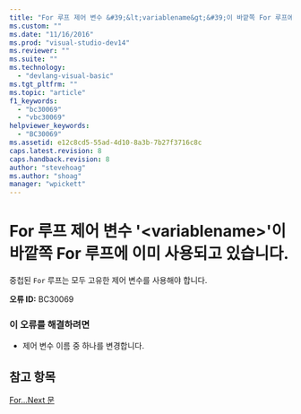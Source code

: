 ```yaml
---
title: "For 루프 제어 변수 &#39;&lt;variablename&gt;&#39;이 바깥쪽 For 루프에 이미 사용되고 있습니다. | Microsoft Docs"
ms.custom: ""
ms.date: "11/16/2016"
ms.prod: "visual-studio-dev14"
ms.reviewer: ""
ms.suite: ""
ms.technology: 
  - "devlang-visual-basic"
ms.tgt_pltfrm: ""
ms.topic: "article"
f1_keywords: 
  - "bc30069"
  - "vbc30069"
helpviewer_keywords: 
  - "BC30069"
ms.assetid: e12c8cd5-55ad-4d10-8a3b-7b27f3716c8c
caps.latest.revision: 8
caps.handback.revision: 8
author: "stevehoag"
ms.author: "shoag"
manager: "wpickett"
---
```

# For 루프 제어 변수 &#39;&lt;variablename&gt;&#39;이 바깥쪽 For 루프에 이미 사용되고 있습니다.
중첩된 `For` 루프는 모두 고유한 제어 변수를 사용해야 합니다.  
  
 **오류 ID:** BC30069  
  
### 이 오류를 해결하려면  
  
-   제어 변수 이름 중 하나를 변경합니다.  
  
## 참고 항목  
 [For...Next 문](../Topic/For...Next%20Statement%20\(Visual%20Basic\).md)